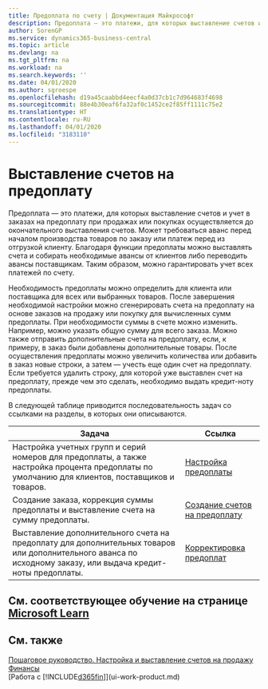 ```yaml
---
title: Предоплата по счету | Документация Майкрософт
description: Предоплата — это платежи, для которых выставление счетов и учет в заказах на предоплату при продажах или покупках осуществляется до окончательного выставления счетов. Может требоваться аванс перед началом производства товаров по заказу или платеж перед из отгрузкой клиенту. Благодаря функции предоплаты можно выставлять счета и собирать необходимые авансы от клиентов либо переводить авансы поставщикам. Таким образом, можно гарантировать учет всех платежей по счету.
author: SorenGP
ms.service: dynamics365-business-central
ms.topic: article
ms.devlang: na
ms.tgt_pltfrm: na
ms.workload: na
ms.search.keywords: ''
ms.date: 04/01/2020
ms.author: sgroespe
ms.openlocfilehash: d19a45caabbd4eecf4a0d37cb1c7d964683f4698
ms.sourcegitcommit: 88e4b30eaf6fa32af0c1452ce2f85ff1111c75e2
ms.translationtype: HT
ms.contentlocale: ru-RU
ms.lasthandoff: 04/01/2020
ms.locfileid: "3183110"
---
```

# <a name="invoicing-prepayments"></a>Выставление счетов на предоплату
Предоплата — это платежи, для которых выставление счетов и учет в заказах на предоплату при продажах или покупках осуществляется до окончательного выставления счетов. Может требоваться аванс перед началом производства товаров по заказу или платеж перед из отгрузкой клиенту. Благодаря функции предоплаты можно выставлять счета и собирать необходимые авансы от клиентов либо переводить авансы поставщикам. Таким образом, можно гарантировать учет всех платежей по счету.  

 Необходимость предоплаты можно определить для клиента или поставщика для всех или выбранных товаров. После завершения необходимой настройки можно сгенерировать счета на предоплату на основе заказов на продажу или покупку для вычисленных сумм предоплаты. При необходимости суммы в счете можно изменить. Например, можно указать общую сумму для всего заказа. Можно также отправить дополнительные счета на предоплату, если, к примеру, в заказ были добавлены дополнительные товары. После осуществления предоплаты можно увеличить количества или добавить в заказ новые строки, а затем — учесть еще один счет на предоплату. Если требуется удалить строку, для которой уже выставлен счет на предоплату, прежде чем это сделать, необходимо выдать кредит-ноту предоплаты.  

 В следующей таблице приводится последовательность задач со ссылками на разделы, в которых они описываются.

|**Задача**|**Ссылка**|  
|------------|-------------|  
|Настройка учетных групп и серий номеров для предоплаты, а также настройка процента предоплаты по умолчанию для клиентов, поставщиков и товаров.|[Настройка предоплаты](finance-set-up-prepayments.md)|
|Создание заказа, коррекция суммы предоплаты и выставление счета на сумму предоплаты.|[Создание счетов на предоплату](finance-how-to-create-prepayment-invoices.md)|  
|Выставление дополнительного счета на предоплату для дополнительных товаров или дополнительного аванса по исходному заказу, или выдача кредит-ноты предоплаты.|[Корректировка предоплат](finance-how-to-correct-prepayments.md)|  

## <a name="see-related-training-at-microsoft-learn"></a>См. соответствующее обучение на странице [Microsoft Learn](/learn/modules/prepayment-invoices-dynamics-365-business-central/index)

## <a name="see-also"></a>См. также  
[Пошаговое руководство. Настройка и выставление счетов на продажу](walkthrough-setting-up-and-invoicing-sales-prepayments.md)  
[Финансы](finance.md)  
[Работа с [!INCLUDE[d365fin](includes/d365fin_md.md)]](ui-work-product.md)
